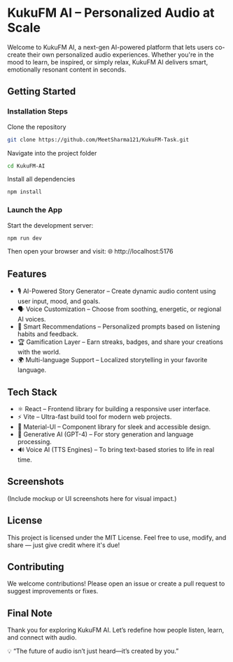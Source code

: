 # KukuFM AI – Personalized Audio at Scale

Welcome to KukuFM AI, a next-gen AI-powered platform that lets users co-create their own personalized audio experiences. Whether you're in the mood to learn, be inspired, or simply relax, KukuFM AI delivers smart, emotionally resonant content in seconds.

## Getting Started

### Installation Steps
Clone the repository
```bash
git clone https://github.com/MeetSharma121/KukuFM-Task.git
```
Navigate into the project folder
```bash
cd KukuFM-AI
```
Install all dependencies
```bash
npm install
```

### Launch the App
Start the development server:
```bash
npm run dev
```
Then open your browser and visit:
🌐 http://localhost:5176

## Features

- 🎙️ AI-Powered Story Generator – Create dynamic audio content using user input, mood, and goals.
- 🗣️ Voice Customization – Choose from soothing, energetic, or regional AI voices.
- 🔁 Smart Recommendations – Personalized prompts based on listening habits and feedback.
- 🏆 Gamification Layer – Earn streaks, badges, and share your creations with the world.
- 🌍 Multi-language Support – Localized storytelling in your favorite language.

## Tech Stack

- ⚛️ React – Frontend library for building a responsive user interface.
- ⚡ Vite – Ultra-fast build tool for modern web projects.
- 🎨 Material-UI – Component library for sleek and accessible design.
- 🤖 Generative AI (GPT-4) – For story generation and language processing.
- 🔊 Voice AI (TTS Engines) – To bring text-based stories to life in real time.

## Screenshots

(Include mockup or UI screenshots here for visual impact.)

## License

This project is licensed under the MIT License.
Feel free to use, modify, and share — just give credit where it's due!

## Contributing

We welcome contributions!
Please open an issue or create a pull request to suggest improvements or fixes.

## Final Note

Thank you for exploring KukuFM AI.
Let’s redefine how people listen, learn, and connect with audio.

💡 “The future of audio isn’t just heard—it’s created by you.”